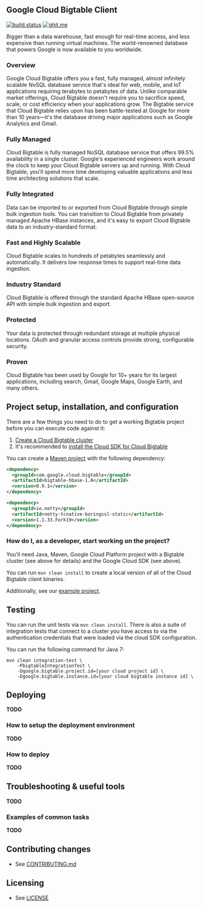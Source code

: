 ## Google Cloud Bigtable Client

[![build.status](https://travis-ci.org/GoogleCloudPlatform/cloud-bigtable-client.svg)](https://travis-ci.org/GoogleCloudPlatform/cloud-bigtable-client/builds) [![ghit.me](https://ghit.me/badge.svg?repo=GoogleCloudPlatform/cloud-bigtable-client)](https://ghit.me/repo/GoogleCloudPlatform/cloud-bigtable-client)

Bigger than a data warehouse, fast enough for real-time access, and less expensive than running virtual machines. The world-renowned database that powers Google is now available to you worldwide.

### Overview

Google Cloud Bigtable offers you a fast, fully managed, almost infinitely scalable NoSQL database service that's ideal for web, mobile, and IoT applications requiring terabytes to petabytes of data. Unlike comparable market offerings, Cloud Bigtable doesn't require you to sacrifice speed, scale, or cost efficiency when your applications grow. The Bigtable service that Cloud Bigtable relies upon has been battle-tested at Google for more than 10 years—it's the database driving major applications such as Google Analytics and Gmail.

### Fully Managed

Cloud Bigtable is fully managed NoSQL database service that offers 99.5% availability in a single cluster. Google's experienced engineers work around the clock to keep your Cloud Bigtable servers up and running. With Cloud Bigtable, you'll spend more time developing valuable applications and less time architecting solutions that scale.

### Fully Integrated

Data can be imported to or exported from Cloud Bigtable through simple bulk ingestion tools. You can transition to Cloud Bigtable from privately managed Apache HBase instances, and it's easy to export Cloud Bigtable data to an industry-standard format.

### Fast and Highly Scalable

Cloud Bigtable scales to hundreds of petabytes seamlessly and automatically. It delivers low response times to support real-time data ingestion.

### Industry Standard

Cloud Bigtable is offered through the standard Apache HBase open-source API with simple bulk ingestion and export.

### Protected

Your data is protected through redundant storage at multiple physical locations. OAuth and granular access controls provide strong, configurable security.

### Proven

Cloud Bigtable has been used by Google for 10+ years for its largest applications, including search, Gmail, Google Maps, Google Earth, and many others.


## Project setup, installation, and configuration

There are a few things you need to do to get a working Bigtable project before you can execute code against it:

1. [Create a Cloud Bigtable cluster](https://cloud.google.com/bigtable/docs/creating-cluster)
1. It's recommended to [install the Cloud SDK for Cloud Bigtable](https://cloud.google.com/bigtable/docs/installing-cloud-sdk)

You can create a [Maven project](https://cloud.google.com/bigtable/docs/using-maven) with the following dependency:

```xml
<dependency>
  <groupId>com.google.cloud.bigtable</groupId>
  <artifactId>bigtable-hbase-1.0</artifactId>
  <version>0.9.1</version>
</dependency>

<dependency>
  <groupId>io.netty</groupId>
  <artifactId>netty-tcnative-boringssl-static</artifactId>
  <version>1.1.33.Fork19</version>
</dependency>
```

### How do I, as a developer, start working on the project?

You'll need Java, Maven, Google Cloud Platform project with a Bigtable cluster (see above for details) and the Google Cloud SDK (see above).

You can run `mvn clean install` to create a local version of all of the Cloud Bigtable client binaries. 

Additionally, see our [example project](https://github.com/GoogleCloudPlatform/cloud-bigtable-examples).

## Testing

You can run the unit tests via `mvn clean install`.  There is also a suite of integration tests that connect to a cluster you have access to via the authentication credentials that were loaded via the cloud SDK configuration.

You can run the following command for Java 7:

    mvn clean integration-test \
        -PbigtableIntegrationTest \
        -Dgoogle.bigtable.project.id=[your cloud project id] \
        -Dgoogle.bigtable.instance.id=[your cloud bigtable instance id] \

## Deploying
**TODO**

### How to setup the deployment environment
**TODO**


### How to deploy
**TODO**


## Troubleshooting & useful tools
**TODO**

### Examples of common tasks
**TODO**

## Contributing changes

* See [CONTRIBUTING.md](CONTRIBUTING.md)


## Licensing

* See [LICENSE](LICENSE)
